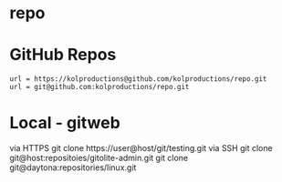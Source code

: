 # repo
# GitHub Repos
	url = https://kolproductions@github.com/kolproductions/repo.git
	url = git@github.com:kolproductions/repo.git

# Local - gitweb
 via HTTPS      git clone https://user@host/git/testing.git
  via  SSH       git clone git@host:repositoies/gitolite-admin.git
                 git clone git@daytona:repositories/linux.git
 
 
